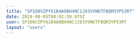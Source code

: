 ```yaml
---
title: "SP108VZPY61B4A0BH4NC1J83VVNKTFBQM3YP53RT"
date: 2024-08-05T08:02:59.975Z
user: SP108VZPY61B4A0BH4NC1J83VVNKTFBQM3YP53RT
layout: "users"
---
```

    